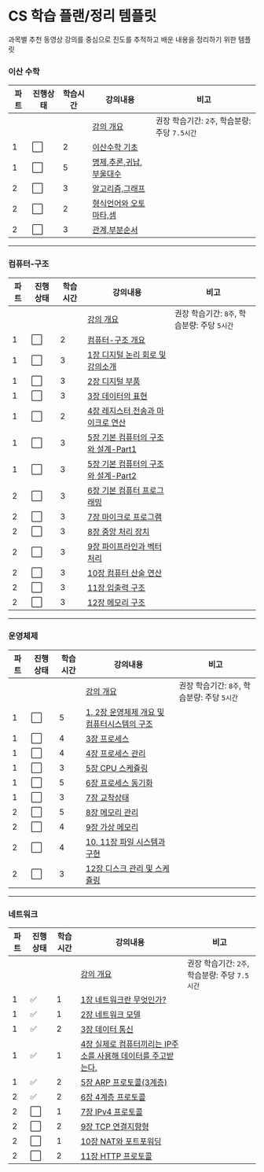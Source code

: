# CS 학습 플랜/정리 템플릿

과목별 추천 동영상 강의를 중심으로 진도를 추적하고 배운 내용을 정리하기 위한 템플릿

### 이산 수학

| 파트 | 진행상태             | 학습시간 | 강의내용                                                     | 비고                                           |
| ---- | -------------------- | -------- | ------------------------------------------------------------ | ---------------------------------------------- |
|      |                      |          | [강의 개요](이산%20수학)                                       | 권장 학습기간: `2주`, 학습분량: 주당 `7.5시간` |
| 1    | :white_large_square: | 2        | [이산수학 기초](이산-수학/이산수학-기초)                     |                                                |
| 1    | :white_large_square: | 5        | [명제,추론,귀납,부울대수](이산-수학/명제,추론,귀납,부울대수) |                                                |
| 2    | :white_large_square: | 3        | [알고리즘,그래프](이산-수학/알고리즘,그래프.md)              |                                                |
| 2    | :white_large_square: | 2        | [형식언어와 오토마타,셈](이산-수학/형식언어와-오토마타,셈.md) |                                                |
| 2    | :white_large_square: | 3        | [관계,부분순서](이산-수학/관계,부분순서.md)                  |                                                |

---

### 컴퓨터-구조

| 파트 | 진행상태             | 학습시간 | 강의내용                                                     | 비고                                         |
| ---- | -------------------- | -------- | ------------------------------------------------------------ | -------------------------------------------- |
|      |                      |          | [강의 개요](컴퓨터%20구조)                                     | 권장 학습기간: `8주`, 학습분량: 주당 `5시간` |
| 1    | :white_large_square: | 2        | [컴퓨터-구조 개요](컴퓨터-구조/컴퓨터-구조-개요.md)          |                                              |
| 1    | :white_large_square: | 3        | [1장 디지털 논리 회로 및 강의소개](컴퓨터-구조/1장-디지털-논리-회로-및-강의소개.md) |                                              |
| 1    | :white_large_square: | 3        | [2장 디지털 부품](컴퓨터-구조/2장-디지털-부품.md)            |                                              |
| 1    | :white_large_square: | 3        | [3장 데이터의 표현](컴퓨터-구조/3장-데이터의-표현.md)        |                                              |
| 1    | :white_large_square: | 2        | [4장 레지스터 전송과 마이크로 연산](컴퓨터-구조/4장-레지스터-전송과-마이크로-연산.md) |                                              |
| 1    | :white_large_square: | 3        | [5장 기본 컴퓨터의 구조와 설계-Part1](컴퓨터-구조/5장-기본-컴퓨터의-구조와-설계-Part1.md) |                                              |
| 1    | :white_large_square: | 3        | [5장 기본 컴퓨터의 구조와 설계-Part2](컴퓨터-구조/5장-기본-컴퓨터의-구조와-설계-Part2.md) |                                              |
| 2    | :white_large_square: | 3        | [6장 기본 컴퓨터 프로그래밍](컴퓨터-구조/6장-기본-컴퓨터-프로그래밍.md) |                                              |
| 2    | :white_large_square: | 3        | [7장 마이크로 프로그램](컴퓨터-구조/7장-마이크로-프로그램.md) |                                              |
| 2    | :white_large_square: | 3        | [8장 중앙 처리 장치](컴퓨터-구조/8장-중앙-처리-장치.md)      |                                              |
| 2    | :white_large_square: | 3        | [9장 파이프라인과 벡터 처리](컴퓨터-구조/9장-파이프라인과-벡터-처리.md) |                                              |
| 2    | :white_large_square: | 3        | [10장 컴퓨터 산술 연산](컴퓨터-구조/10장-컴퓨터-산술-연산.md) |                                              |
| 2    | :white_large_square: | 3        | [11장 입출력 구조](컴퓨터-구조/11장-입출력-구조.md)          |                                              |
| 2    | :white_large_square: | 3        | [12장 메모리 구조](컴퓨터-구조/12장-메모리-구조.md)          |                                              |

---

### 운영체제

| 파트 | 진행상태             | 학습시간 | 강의내용                                                     | 비고                                         |
| ---- | -------------------- | -------- | ------------------------------------------------------------ | -------------------------------------------- |
|      |                      |          | [강의 개요](운영체제)                                        | 권장 학습기간: `8주`, 학습분량: 주당 `5시간` |
| 1    | :white_large_square: | 5        | [1, 2장 운영체제 개요 및 컴퓨터시스템의 구조](운영체제/1,-2장-운영체제-개요-및-컴퓨터시스템의-구조.md) |                                              |
| 1    | :white_large_square: | 4        | [3장 프로세스](운영체제/3장-프로세스.md)                     |                                              |
| 1    | :white_large_square: | 4        | [4장 프로세스 관리](운영체제/4장-프로세스-관리.md)           |                                              |
| 1    | :white_large_square: | 3        | [5장 CPU 스케쥴링](운영체제/5장-CPU-스케쥴링.md)             |                                              |
| 1    | :white_large_square: | 5        | [6장 프로세스 동기화](운영체제/6장-프로세스-동기화.md)       |                                              |
| 1    | :white_large_square: | 3        | [7장 교착상태](운영체제/7장-교착상태.md)                     |                                              |
| 2    | :white_large_square: | 5        | [8장 메모리 관리](운영체제/8장-메모리-관리.md)               |                                              |
| 2    | :white_large_square: | 4        | [9장 가상 메모리](운영체제/9장-가상-메모리.md)               |                                              |
| 2    | :white_large_square: | 4        | [10, 11장 파일 시스템과 구현](운영체제/10,-11장-파일-시스템과-구현.md) |                                              |
| 2    | :white_large_square: | 3        | [12장 디스크 관리 및 스케쥴링](운영체제/12장-디스크-관리-및-스케쥴링.md) |                                              |

---

### 네트워크

| 파트 | 진행상태             | 학습시간 | 강의내용                                                                                          | 비고                                           |
| ---- | -------------------- | -------- |-----------------------------------------------------------------------------------------------| ---------------------------------------------- |
|      |                      |          | [강의 개요](네트워크)                                                                                 | 권장 학습기간: `2주`, 학습분량: 주당 `7.5시간` |
| 1    | :white_check_mark:   | 1        | [1장 네트워크란 무엇인가?](네트워크/1장%20네트워크란%20무엇인가.md)                                                   |                                                |
| 1    | :white_check_mark:   | 1        | [2장 네트워크 모델](네트워크/2장%20네트워크%20모델의%20종류.md)                                                    |                                                |
| 1    | :white_check_mark:   | 2        | [3장 데이터 통신](네트워크/3장%20데이터%20통신.md)                                                            |                                                |
| 1    | :white_check_mark:   | 1        | [4장 실제로 컴퓨터끼리는 IP주소를 사용해 데이터를 주고받는다.](네트워크/4장%20실제로%20컴퓨터끼리는%20IP주소를%20사용해%20데이터를%20주고받는다.md) |                                                |
| 1    | :white_check_mark:   | 2        | [5장 ARP 프로토콜(3계층)](네트워크/5장%20ARP%20프로토콜(3계층).md)                                              |                                                |
| 2    | :white_check_mark:   | 2        | [6장 4계층 프로토콜](네트워크/6장%204계층%20프로토콜.md)                                                        |                                                |
| 2    | :white_large_square: | 1        | [7장 IPv4 프로토콜](7장%20IPv4%20프로토콜.md)                                                         |                                                |
| 2    | :white_large_square: | 2        | [9장 TCP 연결지향형](네트워크/9장-TCP-연결지향형.md)                                                          |                                                |
| 2    | :white_large_square: | 1        | [10장 NAT와 포트포워딩](네트워크/10장-NAT와-포트포워딩.md)                                                      |                                                |
| 2    | :white_large_square: | 2        | [11장 HTTP 프로토콜](네트워크/11장-HTTP-프로토콜.md)                                                        |                                                |

